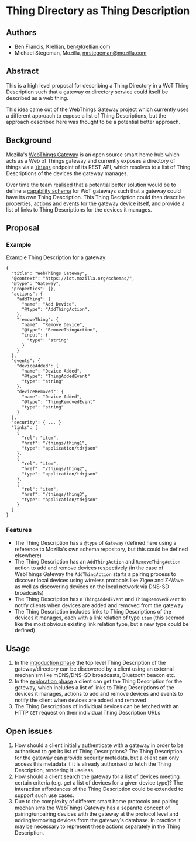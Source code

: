 # Thing Directory as Thing Description

## Authors
* Ben Francis, Krellian, ben@krellian.com
* Michael Stegeman, Mozilla, mrstegeman@mozilla.com

## Abstract
This is a high level proposal for describing a Thing Directory in a WoT Thing Description such that a gateway or directory service could itself be described as a web thing.

This idea came out of the WebThings Gateway project which currently uses a different approach to expose a list of Thing Descriptions, but the approach described here was thought to be a potential better approach.

## Background
Mozilla's [WebThings Gateway](https://iot.mozilla.org/gateway/) is an open source smart home hub which acts as a Web of Things gateway and currently exposes a directory of things via a [`Things`](https://iot.mozilla.org/wot/#things-resource) endpoint of its REST API, which resolves to a list of Thing Descriptions of the devices the gateway manages.

Over time the team [realised](https://github.com/mozilla-iot/schemas/issues/35) that a potential better solution would be to define a [capability schema](https://iot.mozilla.org/schemas/) for WoT gateways such that a gateway could have its own Thing Description. This Thing Decription could then describe properties, actions and events for the gateway device itself, and provide a list of links to Thing Descriptions for the devices it manages.

## Proposal
### Example

Example Thing Description for a gateway:
```
{
  "title": "WebThings Gateway",
  "@context": "https://iot.mozilla.org/schemas/",
  "@type": "Gateway",
  "properties": {},
  "actions": {
    "addThing": {
      "name": "Add Device",
      "@type": "AddThingAction",
    },
    "removeThing": {
      "name": "Remove Device",
      "@type": "RemoveThingAction",
      "input": {
        "type": "string"
      }
    }
  },
  "events": {
    "deviceAdded": {
      "name": "Device Added",
      "@type": "ThingAddedEvent"
      "type": "string"
    },
    "deviceRemoved": {
      "name": "Device Added",
      "@type": "ThingRemovedEvent"
      "type": "string"
    }
  },
  "security": { ... }
  "links": [
    {
      "rel": "item",
      "href": "/things/thing1",
      "type": "application/td+json"
    },
    {
      "rel": "item",
      "href": "/things/thing2",
      "type": "application/td+json"
    },
    {
      "rel": "item",
      "href": "/things/thing3",
      "type": "application/td+json"
    }
  ]
}
```

### Features
* The Thing Description has a `@type` of `Gateway` (defined here using a reference to Mozilla's own schema repository, but this could be defined elsewhere)
* The Thing Description has an `AddThingAction` and `RemoveThingAction` action to add and remove devices respectively (in the case of WebThings Gateway the `AddThingAction` starts a pairing process to discover local devices using wireless protocols like Zigee and Z-Wave as well as discovering devices on the local network via DNS-SD broadcasts)
* The Thing Description has a `ThingAddedEvent` and `ThingRemovedEvent` to notify clients when devices are added and removed from the gateway
* The Thing Description includes links to Thing Descriptions of the devices it manages, each with a link relation of type `item` (this seemed like the most obvious existing link relation type, but a new type could be defined)

## Usage
1. In the [introduction phase](https://github.com/w3c/wot-discovery/blob/master/proposals/directory.md#exploration-phase-directory) the top level Thing Description of the gateway/directory can be discovered by a client using an external mechanism like mDNS/DNS-SD broadcasts, Bluetooth beacon etc.
2. In the [exploration phase](https://github.com/w3c/wot-discovery/blob/master/proposals/directory.md#exploration-phase-directory) a client can get the Thing Description for the gateway, which includes a list of links to Thing Descriptions of the devices it manages, actions to add and remove devices and events to notify the client when devices are added and removed
3. The Thing Descriptions of individual devices can be fetched with an HTTP `GET` request on their individual Thing Description URLs

## Open issues
1. How should a client initially authenticate with a gateway in order to be authorised to get its list of Thing Descriptions? The Thing Description for the gateway can provide security metadata, but a client can only access this metadata if it is already authorised to fetch the Thing Description, rendering it useless.
2. How should a client search the gateway for a list of devices meeting certain criteria (e.g. get a list of devices for a given device type)? The interaction affordances of the Thing Description could be extended to support such use cases.
3.  Due to the complexity of different smart home protocols and pairing mechanisms the WebThings Gateway has a separate concept of pairing/unpairing devices with the gateway at the protocol level and adding/removing devices from the gateway's database. In practice it may be necessary to represent these actions separately in the Thing Description.
